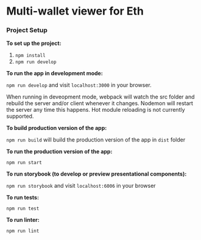 
# Multi-wallet viewer for Eth

### Project Setup

**To set up the project:**
1. `npm install`
2. `npm run develop`

**To run the app in development mode:**

`npm run develop` and visit `localhost:3000` in your browser.

When running in deveopment mode, webpack will watch the src folder and rebuild the server and/or client whenever it changes. Nodemon will restart the server any time this happens. Hot module reloading is not currently supported.

**To build production version of the app:**

`npm run build` will build the production version of the app in `dist` folder

**To run the production version of the app:**

`npm run start`

**To run storybook (to develop or preview presentational components):**

`npm run storybook` and visit `localhost:6006` in your browser

**To run tests:**

`npm run test`

**To run linter:**

`npm run lint`

